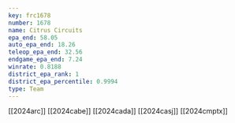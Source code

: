 ```yaml
---
key: frc1678
number: 1678
name: Citrus Circuits
epa_end: 58.05
auto_epa_end: 18.26
teleop_epa_end: 32.56
endgame_epa_end: 7.24
winrate: 0.8188
district_epa_rank: 1
district_epa_percentile: 0.9994
type: Team
---
```

[[2024arc]]
[[2024cabe]]
[[2024cada]]
[[2024casj]]
[[2024cmptx]]
